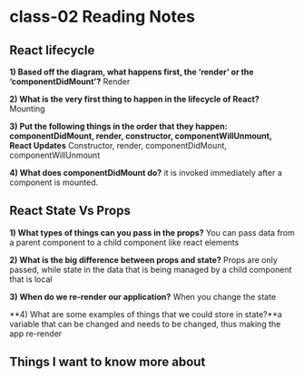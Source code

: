 # class-02 Reading Notes

## React lifecycle

**1) Based off the diagram, what happens first, the ‘render’ or the ‘componentDidMount’?** Render


**2) What is the very first thing to happen in the lifecycle of React?**  Mounting


**3) Put the following things in the order that they happen: componentDidMount, render, constructor, componentWillUnmount, React Updates** Constructor, render, componentDidMount, componentWillUnmount

**4) What does componentDidMount do?** it is invoked immediately after a component is mounted.


## React State Vs Props

**1) What types of things can you pass in the props?** You can pass data from a parent component to a child component like react elements


**2) What is the big difference between props and state?**  Props are only passed, while state in the data that is being managed by a child component that is local


**3) When do we re-render our application?** When you change the state


**4) What are some examples of things that we could store in state?**a variable that can be changed and needs to be changed, thus making the app re-render


## Things I want to know more about

